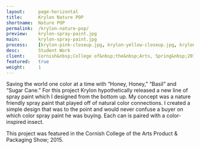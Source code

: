 ```yaml
---
layout:     page-horizontal
title:      Krylon Nature POP
shortname:  Nature POP
permalink:  /krylon-nature-pop/
preview:    krylon-spray-paint.jpg
main:       krylon-spray-paint.jpg
process:    [krylon-pink-closeup.jpg, krylon-yellow-closeup.jpg, krylon-green-closeup.jpg]
desc:       Student Work
client:     Cornish&nbsp;College of&nbsp;the&nbsp;Arts, Spring&nbsp;2015
featured:   true
weight:     1
---
```


Saving the world one color at a time with “Honey, Honey,” “Basil” and “Sugar Cane.” For this project Krylon hypothetically released a new line of spray paint which I designed from the bottom up. My concept was a nature friendly spray paint that played off of natural color connections. I created a simple design that was to the point and would never confuse a buyer on which color spray paint he was buying. Each can is paired with a color-inspired insect.

This project was featured in the Cornish College of the Arts Product & Packaging Show; 2015.
